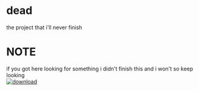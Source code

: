 # dead
the project that i'll never finish 
# NOTE
if you got here looking for something i didn't finish this and i won't so keep looking  
<a href="https://ibb.co/RpB1yrM"><img src="https://i.ibb.co/99VJtKf/download.png" alt="download" border="0"></a>
